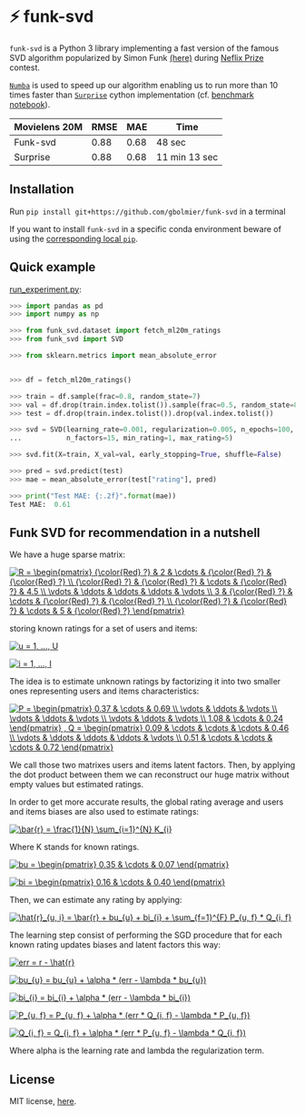 # :zap: funk-svd

`funk-svd` is a Python 3 library implementing a fast version of the famous SVD algorithm popularized by Simon Funk [(here)](http://sifter.org/simon/journal/20061211.html) during [Neflix Prize](http://en.wikipedia.org/wiki/Netflix_Prize) contest.

[`Numba`](http://numba.pydata.org/) is used to speed up our algorithm enabling us to run more than 10 times faster than [`Surprise`](http://surpriselib.com) cython implementation (cf. [benchmark notebook](benchmark.ipynb)).

| Movielens 20M | RMSE | MAE  | Time          |
|---------------|------|------|---------------|
| Funk-svd      | 0.88 | 0.68 | 48 sec        |
| Surprise      | 0.88 | 0.68 | 11 min 13 sec |

## Installation

Run `pip install git+https://github.com/gbolmier/funk-svd` in a terminal

If you want to install `funk-svd` in a specific conda environment beware of using the [corresponding local `pip`](https://github.com/ContinuumIO/anaconda-issues/issues/1429).

## Quick example

[run_experiment.py](run_experiment.py):

```python
>>> import pandas as pd
>>> import numpy as np

>>> from funk_svd.dataset import fetch_ml20m_ratings
>>> from funk_svd import SVD

>>> from sklearn.metrics import mean_absolute_error


>>> df = fetch_ml20m_ratings()

>>> train = df.sample(frac=0.8, random_state=7)
>>> val = df.drop(train.index.tolist()).sample(frac=0.5, random_state=8)
>>> test = df.drop(train.index.tolist()).drop(val.index.tolist())

>>> svd = SVD(learning_rate=0.001, regularization=0.005, n_epochs=100,
...           n_factors=15, min_rating=1, max_rating=5)

>>> svd.fit(X=train, X_val=val, early_stopping=True, shuffle=False)

>>> pred = svd.predict(test)
>>> mae = mean_absolute_error(test["rating"], pred)

>>> print("Test MAE: {:.2f}".format(mae))
Test MAE:  0.61
```

## Funk SVD for recommendation in a nutshell

We have a huge sparse matrix: 

<a href="https://www.codecogs.com/eqnedit.php?latex=R&space;=&space;\begin{pmatrix}&space;{\color{Red}&space;?}&space;&&space;2&space;&&space;\cdots&space;&&space;{\color{Red}&space;?}&space;&&space;{\color{Red}&space;?}&space;\\&space;{\color{Red}&space;?}&space;&&space;{\color{Red}&space;?}&space;&&space;\cdots&space;&&space;{\color{Red}&space;?}&space;&&space;4.5&space;\\&space;\vdots&space;&&space;\ddots&space;&&space;\ddots&space;&&space;\ddots&space;&&space;\vdots&space;\\&space;3&space;&&space;{\color{Red}&space;?}&space;&&space;\cdots&space;&&space;{\color{Red}&space;?}&space;&&space;{\color{Red}&space;?}&space;\\&space;{\color{Red}&space;?}&space;&&space;{\color{Red}&space;?}&space;&&space;\cdots&space;&&space;5&space;&&space;{\color{Red}&space;?}&space;\end{pmatrix}" target="_blank"><img src="https://latex.codecogs.com/gif.latex?R&space;=&space;\begin{pmatrix}&space;{\color{Red}&space;?}&space;&&space;2&space;&&space;\cdots&space;&&space;{\color{Red}&space;?}&space;&&space;{\color{Red}&space;?}&space;\\&space;{\color{Red}&space;?}&space;&&space;{\color{Red}&space;?}&space;&&space;\cdots&space;&&space;{\color{Red}&space;?}&space;&&space;4.5&space;\\&space;\vdots&space;&&space;\ddots&space;&&space;\ddots&space;&&space;\ddots&space;&&space;\vdots&space;\\&space;3&space;&&space;{\color{Red}&space;?}&space;&&space;\cdots&space;&&space;{\color{Red}&space;?}&space;&&space;{\color{Red}&space;?}&space;\\&space;{\color{Red}&space;?}&space;&&space;{\color{Red}&space;?}&space;&&space;\cdots&space;&&space;5&space;&&space;{\color{Red}&space;?}&space;\end{pmatrix}" title="R = \begin{pmatrix} {\color{Red} ?} & 2 & \cdots & {\color{Red} ?} & {\color{Red} ?} \\ {\color{Red} ?} & {\color{Red} ?} & \cdots & {\color{Red} ?} & 4.5 \\ \vdots & \ddots & \ddots & \ddots & \vdots \\ 3 & {\color{Red} ?} & \cdots & {\color{Red} ?} & {\color{Red} ?} \\ {\color{Red} ?} & {\color{Red} ?} & \cdots & 5 & {\color{Red} ?} \end{pmatrix}" /></a>

storing known ratings for a set of users and items: 

<a href="https://www.codecogs.com/eqnedit.php?latex=\inline&space;u&space;=&space;1,&space;...,&space;U" target="_blank"><img src="https://latex.codecogs.com/gif.latex?\inline&space;u&space;=&space;1,&space;...,&space;U" title="u = 1, ..., U" /></a>

<a href="https://www.codecogs.com/eqnedit.php?latex=\inline&space;i&space;=&space;1,&space;...,&space;I" target="_blank"><img src="https://latex.codecogs.com/gif.latex?\inline&space;i&space;=&space;1,&space;...,&space;I" title="i = 1, ..., I" /></a>

The idea is to estimate unknown ratings by factorizing it into two smaller ones representing users and items characteristics:

<a href="https://www.codecogs.com/eqnedit.php?latex=P&space;=&space;\begin{pmatrix}&space;0.37&space;&&space;\cdots&space;&&space;0.69&space;\\&space;\vdots&space;&&space;\ddots&space;&&space;\vdots&space;\\&space;\vdots&space;&&space;\ddots&space;&&space;\vdots&space;\\&space;\vdots&space;&&space;\ddots&space;&&space;\vdots&space;\\&space;1.08&space;&&space;\cdots&space;&&space;0.24&space;\end{pmatrix}&space;,&space;Q&space;=&space;\begin{pmatrix}&space;0.09&space;&&space;\cdots&space;&&space;\cdots&space;&&space;\cdots&space;&&space;0.46&space;\\&space;\vdots&space;&&space;\ddots&space;&&space;\ddots&space;&&space;\ddots&space;&&space;\vdots&space;\\&space;0.51&space;&&space;\cdots&space;&&space;\cdots&space;&&space;\cdots&space;&&space;0.72&space;\end{pmatrix}" target="_blank"><img src="https://latex.codecogs.com/gif.latex?P&space;=&space;\begin{pmatrix}&space;0.37&space;&&space;\cdots&space;&&space;0.69&space;\\&space;\vdots&space;&&space;\ddots&space;&&space;\vdots&space;\\&space;\vdots&space;&&space;\ddots&space;&&space;\vdots&space;\\&space;\vdots&space;&&space;\ddots&space;&&space;\vdots&space;\\&space;1.08&space;&&space;\cdots&space;&&space;0.24&space;\end{pmatrix}&space;,&space;Q&space;=&space;\begin{pmatrix}&space;0.09&space;&&space;\cdots&space;&&space;\cdots&space;&&space;\cdots&space;&&space;0.46&space;\\&space;\vdots&space;&&space;\ddots&space;&&space;\ddots&space;&&space;\ddots&space;&&space;\vdots&space;\\&space;0.51&space;&&space;\cdots&space;&&space;\cdots&space;&&space;\cdots&space;&&space;0.72&space;\end{pmatrix}" title="P = \begin{pmatrix} 0.37 & \cdots & 0.69 \\ \vdots & \ddots & \vdots \\ \vdots & \ddots & \vdots \\ \vdots & \ddots & \vdots \\ 1.08 & \cdots & 0.24 \end{pmatrix} , Q = \begin{pmatrix} 0.09 & \cdots & \cdots & \cdots & 0.46 \\ \vdots & \ddots & \ddots & \ddots & \vdots \\ 0.51 & \cdots & \cdots & \cdots & 0.72 \end{pmatrix}" /></a>

We call those two matrixes users and items latent factors. Then, by applying the dot product between them we can reconstruct our huge matrix without empty values but estimated ratings.

In order to get more accurate results, the global rating average and users and items biases are also used to estimate ratings:

<a href="https://www.codecogs.com/eqnedit.php?latex=\bar{r}&space;=&space;\frac{1}{N}&space;\sum_{i=1}^{N}&space;K_{i}" target="_blank"><img src="https://latex.codecogs.com/gif.latex?\bar{r}&space;=&space;\frac{1}{N}&space;\sum_{i=1}^{N}&space;K_{i}" title="\bar{r} = \frac{1}{N} \sum_{i=1}^{N} K_{i}" /></a>

Where K stands for known ratings.

<a href="https://www.codecogs.com/eqnedit.php?latex=bu&space;=&space;\begin{pmatrix}&space;0.35&space;&&space;\cdots&space;&&space;0.07&space;\end{pmatrix}" target="_blank"><img src="https://latex.codecogs.com/gif.latex?bu&space;=&space;\begin{pmatrix}&space;0.35&space;&&space;\cdots&space;&&space;0.07&space;\end{pmatrix}" title="bu = \begin{pmatrix} 0.35 & \cdots & 0.07 \end{pmatrix}" /></a>

<a href="https://www.codecogs.com/eqnedit.php?latex=bi&space;=&space;\begin{pmatrix}&space;0.16&space;&&space;\cdots&space;&&space;0.40&space;\end{pmatrix}" target="_blank"><img src="https://latex.codecogs.com/gif.latex?bi&space;=&space;\begin{pmatrix}&space;0.16&space;&&space;\cdots&space;&&space;0.40&space;\end{pmatrix}" title="bi = \begin{pmatrix} 0.16 & \cdots & 0.40 \end{pmatrix}" /></a>

Then, we can estimate any rating by applying:

<a href="https://www.codecogs.com/eqnedit.php?latex=\hat{r}_{u,&space;i}&space;=&space;\bar{r}&space;&plus;&space;bu_{u}&space;&plus;&space;bi_{i}&space;&plus;&space;\sum_{f=1}^{F}&space;P_{u,&space;f}&space;*&space;Q_{i,&space;f}" target="_blank"><img src="https://latex.codecogs.com/gif.latex?\hat{r}_{u,&space;i}&space;=&space;\bar{r}&space;&plus;&space;bu_{u}&space;&plus;&space;bi_{i}&space;&plus;&space;\sum_{f=1}^{F}&space;P_{u,&space;f}&space;*&space;Q_{i,&space;f}" title="\hat{r}_{u, i} = \bar{r} + bu_{u} + bi_{i} + \sum_{f=1}^{F} P_{u, f} * Q_{i, f}" /></a>

The learning step consist of performing the SGD procedure that for each known rating updates biases and latent factors this way:

<a href="https://www.codecogs.com/eqnedit.php?latex=err&space;=&space;r&space;-&space;\hat{r}" target="_blank"><img src="https://latex.codecogs.com/gif.latex?err&space;=&space;r&space;-&space;\hat{r}" title="err = r - \hat{r}" /></a>

<a href="https://www.codecogs.com/eqnedit.php?latex=bu_{u}&space;=&space;bu_{u}&space;&plus;&space;\alpha&space;*&space;(err&space;-&space;\lambda&space;*&space;bu_{u})" target="_blank"><img src="https://latex.codecogs.com/gif.latex?bu_{u}&space;=&space;bu_{u}&space;&plus;&space;\alpha&space;*&space;(err&space;-&space;\lambda&space;*&space;bu_{u})" title="bu_{u} = bu_{u} + \alpha * (err - \lambda * bu_{u})" /></a>

<a href="https://www.codecogs.com/eqnedit.php?latex=bi_{i}&space;=&space;bi_{i}&space;&plus;&space;\alpha&space;*&space;(err&space;-&space;\lambda&space;*&space;bi_{i})" target="_blank"><img src="https://latex.codecogs.com/gif.latex?bi_{i}&space;=&space;bi_{i}&space;&plus;&space;\alpha&space;*&space;(err&space;-&space;\lambda&space;*&space;bi_{i})" title="bi_{i} = bi_{i} + \alpha * (err - \lambda * bi_{i})" /></a>

<a href="https://www.codecogs.com/eqnedit.php?latex=P_{u,&space;f}&space;=&space;P_{u,&space;f}&space;&plus;&space;\alpha&space;*&space;(err&space;*&space;Q_{i,&space;f}&space;-&space;\lambda&space;*&space;P_{u,&space;f})" target="_blank"><img src="https://latex.codecogs.com/gif.latex?P_{u,&space;f}&space;=&space;P_{u,&space;f}&space;&plus;&space;\alpha&space;*&space;(err&space;*&space;Q_{i,&space;f}&space;-&space;\lambda&space;*&space;P_{u,&space;f})" title="P_{u, f} = P_{u, f} + \alpha * (err * Q_{i, f} - \lambda * P_{u, f})" /></a>

<a href="https://www.codecogs.com/eqnedit.php?latex=Q_{i,&space;f}&space;=&space;Q_{i,&space;f}&space;&plus;&space;\alpha&space;*&space;(err&space;*&space;P_{u,&space;f}&space;-&space;\lambda&space;*&space;Q_{i,&space;f})" target="_blank"><img src="https://latex.codecogs.com/gif.latex?Q_{i,&space;f}&space;=&space;Q_{i,&space;f}&space;&plus;&space;\alpha&space;*&space;(err&space;*&space;P_{u,&space;f}&space;-&space;\lambda&space;*&space;Q_{i,&space;f})" title="Q_{i, f} = Q_{i, f} + \alpha * (err * P_{u, f} - \lambda * Q_{i, f})" /></a>

Where alpha is the learning rate and lambda the regularization term.

## License

MIT license, [here](LICENSE).
